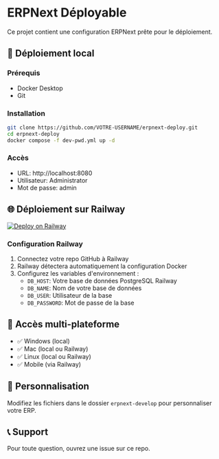 # ERPNext Déployable

Ce projet contient une configuration ERPNext prête pour le déploiement.

## 🚀 Déploiement local

### Prérequis
- Docker Desktop
- Git

### Installation
```bash
git clone https://github.com/VOTRE-USERNAME/erpnext-deploy.git
cd erpnext-deploy
docker compose -f dev-pwd.yml up -d
```

### Accès
- URL: http://localhost:8080
- Utilisateur: Administrator
- Mot de passe: admin

## 🌐 Déploiement sur Railway

[![Deploy on Railway](https://railway.app/button.svg)](https://railway.app/template/your-template)

### Configuration Railway
1. Connectez votre repo GitHub à Railway
2. Railway détectera automatiquement la configuration Docker
3. Configurez les variables d'environnement :
   - `DB_HOST`: Votre base de données PostgreSQL Railway
   - `DB_NAME`: Nom de votre base de données
   - `DB_USER`: Utilisateur de la base
   - `DB_PASSWORD`: Mot de passe de la base

## 📱 Accès multi-plateforme

- ✅ Windows (local)
- ✅ Mac (local ou Railway)
- ✅ Linux (local ou Railway)
- ✅ Mobile (via Railway)

## 🔧 Personnalisation

Modifiez les fichiers dans le dossier `erpnext-develop` pour personnaliser votre ERP.

## 📞 Support

Pour toute question, ouvrez une issue sur ce repo.
